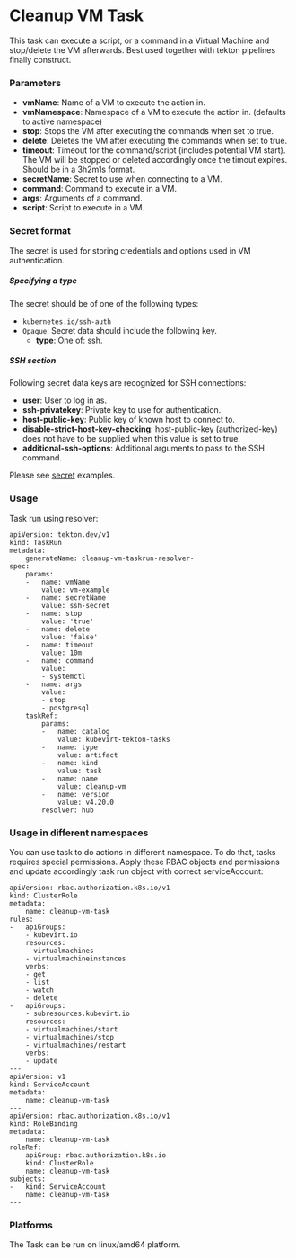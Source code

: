 # Cleanup VM Task

This task can execute a script, or a command in a Virtual Machine and stop/delete 
the VM afterwards. Best used together with tekton pipelines finally construct.

### Parameters

- **vmName**: Name of a VM to execute the action in.
- **vmNamespace**: Namespace of a VM to execute the action in. (defaults to active namespace)
- **stop**: Stops the VM after executing the commands when set to true.
- **delete**: Deletes the VM after executing the commands when set to true.
- **timeout**: Timeout for the command/script (includes potential VM start). The VM will be stopped or deleted accordingly once the timout expires. Should be in a 3h2m1s format.
- **secretName**: Secret to use when connecting to a VM.
- **command**: Command to execute in a VM.
- **args**: Arguments of a command.
- **script**: Script to execute in a VM.

### Secret format

The secret is used for storing credentials and options used in VM authentication.

##### Specifying a type

The secret should be of one of the following types:

- `kubernetes.io/ssh-auth`
- `Opaque`: Secret data should include the following key.
    - **type**: One of: ssh.

##### SSH section

Following secret data keys are recognized for SSH connections:

- **user**: User to log in as.
- **ssh-privatekey**: Private key to use for authentication.
- **host-public-key**: Public key of known host to connect to.
- **disable-strict-host-key-checking**: host-public-key (authorized-key) does not have to be supplied when this value is set to true.
- **additional-ssh-options**: Additional arguments to pass to the SSH command.

Please see [secret](examples/secrets) examples.

### Usage

Task run using resolver:
```
apiVersion: tekton.dev/v1
kind: TaskRun
metadata:
    generateName: cleanup-vm-taskrun-resolver-
spec:
    params:
    -   name: vmName
        value: vm-example
    -   name: secretName
        value: ssh-secret
    -   name: stop
        value: 'true'
    -   name: delete
        value: 'false'
    -   name: timeout
        value: 10m
    -   name: command
        value:
        - systemctl
    -   name: args
        value:
        - stop
        - postgresql
    taskRef:
        params:
        -   name: catalog
            value: kubevirt-tekton-tasks
        -   name: type
            value: artifact
        -   name: kind
            value: task
        -   name: name
            value: cleanup-vm
        -   name: version
            value: v4.20.0
        resolver: hub
```

### Usage in different namespaces

You can use task to do actions in different namespace. To do that, tasks requires special permissions. Apply these RBAC objects and permissions and update accordingly task run object with correct serviceAccount:

```
apiVersion: rbac.authorization.k8s.io/v1
kind: ClusterRole
metadata:
    name: cleanup-vm-task
rules:
-   apiGroups:
    - kubevirt.io
    resources:
    - virtualmachines
    - virtualmachineinstances
    verbs:
    - get
    - list
    - watch
    - delete
-   apiGroups:
    - subresources.kubevirt.io
    resources:
    - virtualmachines/start
    - virtualmachines/stop
    - virtualmachines/restart
    verbs:
    - update
---
apiVersion: v1
kind: ServiceAccount
metadata:
    name: cleanup-vm-task
---
apiVersion: rbac.authorization.k8s.io/v1
kind: RoleBinding
metadata:
    name: cleanup-vm-task
roleRef:
    apiGroup: rbac.authorization.k8s.io
    kind: ClusterRole
    name: cleanup-vm-task
subjects:
-   kind: ServiceAccount
    name: cleanup-vm-task
---
```

### Platforms

The Task can be run on linux/amd64 platform.
